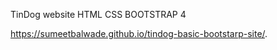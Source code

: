 TinDog website HTML CSS BOOTSTRAP 4


https://sumeetbalwade.github.io/tindog-basic-bootstarp-site/.
